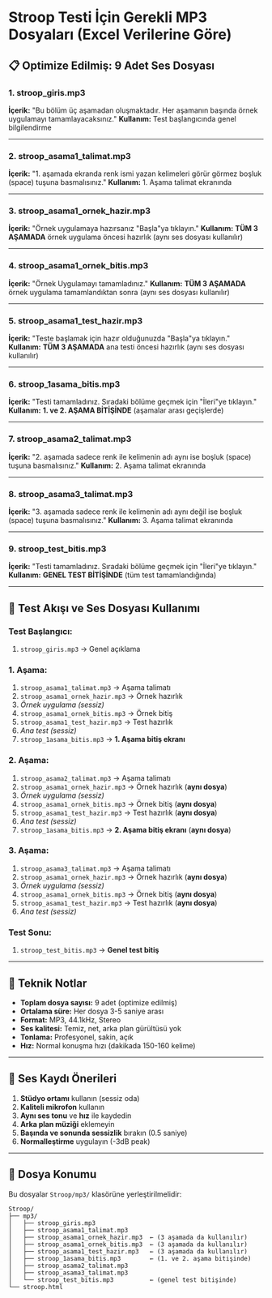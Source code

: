 # Stroop Testi İçin Gerekli MP3 Dosyaları (Excel Verilerine Göre)

## 📋 Optimize Edilmiş: 9 Adet Ses Dosyası

### 1. **stroop_giris.mp3**
**İçerik:** "Bu bölüm üç aşamadan oluşmaktadır. Her aşamanın başında örnek uygulamayı tamamlayacaksınız."
**Kullanım:** Test başlangıcında genel bilgilendirme

---

### 2. **stroop_asama1_talimat.mp3**
**İçerik:** "1. aşamada ekranda renk ismi yazan kelimeleri görür görmez boşluk (space) tuşuna basmalısınız."
**Kullanım:** 1. Aşama talimat ekranında

---

### 3. **stroop_asama1_ornek_hazir.mp3**
**İçerik:** "Örnek uygulamaya hazırsanız \"Başla\"ya tıklayın."
**Kullanım:** **TÜM 3 AŞAMADA** örnek uygulama öncesi hazırlık (aynı ses dosyası kullanılır)

---

### 4. **stroop_asama1_ornek_bitis.mp3**
**İçerik:** "Örnek Uygulamayı tamamladınız."
**Kullanım:** **TÜM 3 AŞAMADA** örnek uygulama tamamlandıktan sonra (aynı ses dosyası kullanılır)

---

### 5. **stroop_asama1_test_hazir.mp3**
**İçerik:** "Teste başlamak için hazır olduğunuzda \"Başla\"ya tıklayın."
**Kullanım:** **TÜM 3 AŞAMADA** ana testi öncesi hazırlık (aynı ses dosyası kullanılır)

---

### 6. **stroop_1asama_bitis.mp3**
**İçerik:** "Testi tamamladınız. Sıradaki bölüme geçmek için \"İleri\"ye tıklayın."
**Kullanım:** **1. ve 2. AŞAMA BİTİŞİNDE** (aşamalar arası geçişlerde)

---

### 7. **stroop_asama2_talimat.mp3**
**İçerik:** "2. aşamada sadece renk ile kelimenin adı aynı ise boşluk (space) tuşuna basmalısınız."
**Kullanım:** 2. Aşama talimat ekranında

---

### 8. **stroop_asama3_talimat.mp3**
**İçerik:** "3. aşamada sadece renk ile kelimenin adı aynı değil ise boşluk (space) tuşuna basmalısınız."
**Kullanım:** 3. Aşama talimat ekranında

---

### 9. **stroop_test_bitis.mp3**
**İçerik:** "Testi tamamladınız. Sıradaki bölüme geçmek için \"İleri\"ye tıklayın."
**Kullanım:** **GENEL TEST BİTİŞİNDE** (tüm test tamamlandığında)

---

## 🎯 Test Akışı ve Ses Dosyası Kullanımı

### Test Başlangıcı:
1. `stroop_giris.mp3` → Genel açıklama

### 1. Aşama:
1. `stroop_asama1_talimat.mp3` → Aşama talimatı
2. `stroop_asama1_ornek_hazir.mp3` → Örnek hazırlık
3. *Örnek uygulama (sessiz)*
4. `stroop_asama1_ornek_bitis.mp3` → Örnek bitiş
5. `stroop_asama1_test_hazir.mp3` → Test hazırlık
6. *Ana test (sessiz)*
7. `stroop_1asama_bitis.mp3` → **1. Aşama bitiş ekranı**

### 2. Aşama:
1. `stroop_asama2_talimat.mp3` → Aşama talimatı
2. `stroop_asama1_ornek_hazir.mp3` → Örnek hazırlık (**aynı dosya**)
3. *Örnek uygulama (sessiz)*
4. `stroop_asama1_ornek_bitis.mp3` → Örnek bitiş (**aynı dosya**)
5. `stroop_asama1_test_hazir.mp3` → Test hazırlık (**aynı dosya**)
6. *Ana test (sessiz)*
7. `stroop_1asama_bitis.mp3` → **2. Aşama bitiş ekranı** (**aynı dosya**)

### 3. Aşama:
1. `stroop_asama3_talimat.mp3` → Aşama talimatı
2. `stroop_asama1_ornek_hazir.mp3` → Örnek hazırlık (**aynı dosya**)
3. *Örnek uygulama (sessiz)*
4. `stroop_asama1_ornek_bitis.mp3` → Örnek bitiş (**aynı dosya**)
5. `stroop_asama1_test_hazir.mp3` → Test hazırlık (**aynı dosya**)
6. *Ana test (sessiz)*

### Test Sonu:
1. `stroop_test_bitis.mp3` → **Genel test bitiş**

---

## 📝 Teknik Notlar

- **Toplam dosya sayısı:** 9 adet (optimize edilmiş)
- **Ortalama süre:** Her dosya 3-5 saniye arası
- **Format:** MP3, 44.1kHz, Stereo
- **Ses kalitesi:** Temiz, net, arka plan gürültüsü yok
- **Tonlama:** Profesyonel, sakin, açık
- **Hız:** Normal konuşma hızı (dakikada 150-160 kelime)

---

## 🎤 Ses Kaydı Önerileri

1. **Stüdyo ortamı** kullanın (sessiz oda)
2. **Kaliteli mikrofon** kullanın
3. **Aynı ses tonu** ve **hız** ile kaydedin
4. **Arka plan müziği** eklemeyin
5. **Başında ve sonunda sessizlik** bırakın (0.5 saniye)
6. **Normalleştirme** uygulayın (-3dB peak)

---

## 📁 Dosya Konumu
Bu dosyalar `Stroop/mp3/` klasörüne yerleştirilmelidir:

```
Stroop/
├── mp3/
│   ├── stroop_giris.mp3
│   ├── stroop_asama1_talimat.mp3
│   ├── stroop_asama1_ornek_hazir.mp3  ← (3 aşamada da kullanılır)
│   ├── stroop_asama1_ornek_bitis.mp3  ← (3 aşamada da kullanılır)
│   ├── stroop_asama1_test_hazir.mp3   ← (3 aşamada da kullanılır)
│   ├── stroop_1asama_bitis.mp3        ← (1. ve 2. aşama bitişinde)
│   ├── stroop_asama2_talimat.mp3
│   ├── stroop_asama3_talimat.mp3
│   └── stroop_test_bitis.mp3          ← (genel test bitişinde)
└── stroop.html
``` 